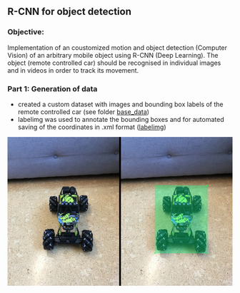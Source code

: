 ## R-CNN for object detection 

### Objective:
Implementation of an coustomized motion and object detection (Computer Vision) of an arbitrary mobile object using R-CNN (Deep Learning).
The object (remote controlled car) should be recognised in individual images and in videos in order to track its movement.

### Part 1: Generation of data
- created a custom dataset with images and bounding box labels of the remote controlled car (see folder [base_data](https://github.com/nickjust/RCNN_object_detection/tree/main/base_data)) 
- labelimg was used to annotate the bounding boxes and for automated saving of the coordinates in .xml format ([labelimg](https://github.com/nickjust/RCNN_object_detection/tree/main/labelimg)) 

![Imagenesl](images_readme/labeling.png)


